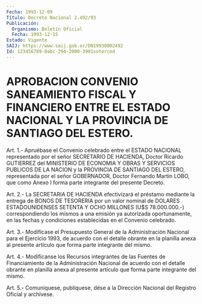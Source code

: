 ```yaml
---
Fecha: 1993-12-09
Título: Decreto Nacional 2.492/93
Publicación:
  Organismo: Boletín Oficial
  Fecha: 1993-12-15
Estado: Vigente
SAIJ: https://www.saij.gob.ar/DN19930002492
Id: 123456789-0abc-294-2000-3991soterced
---
```

# APROBACION CONVENIO SANEAMIENTO FISCAL Y FINANCIERO ENTRE EL ESTADO NACIONAL Y LA PROVINCIA DE SANTIAGO DEL ESTERO.

<a id="1"></a>
Art.  1.-  Apruébase  el  Convenio  celebrado  entre el ESTADO NACIONAL  representado por el señor SECRETARIO DE HACIENDA,  Doctor Ricardo GUTIERREZ  del  MINISTERIO  DE ECONOMIA Y OBRAS Y SERVICIOS PUBLICOS  DE  LA  NACION y la PROVINCIA  DE  SANTIAGO  DEL  ESTERO, representada por el  señor GOBERNADOR, Doctor Fernando Martín LOBO, que  como Anexo I forma  parte  integrante  del  presente  Decreto.

<a id="2"></a>
Art.  2.-  La  SECRETARIA DE HACIENDA efectivizará el préstamo mediante la entrega de  BONOS  DE TESORERIA por un valor nominal de DOLARES ESTADOUNIDENSES SETENTA  Y OCHO MILLONES (U$S 78.000.000.-) correspondiendo los mismos a una emisión ya autorizada oportunamente,  en  las  fechas y condiciones  establecidas  en  el Convenio celebrado.

<a id="3"></a>
Art. 3.- Modifícase el Presupuesto General de la Administración Nacional  para el Ejercicio 1993, de acuerdo con el detalle obrante en  la  planilla   anexa  al  presente  artículo  que  forma  parte integrante del mismo.

<a id="4"></a>
Art. 4.- Modifícanse los Recursos integrantes de las Fuentes de Financiamiento  de  la  Administración  Nacional  de acuerdo con el detalle  obrante en planilla anexa al presente artículo  que  forma parte  integrante del mismo.

<a id="5"></a>
Art. 5.- Comuníquese, publíquese, dése a la Dirección Nacional del Registro Oficial y archívese.